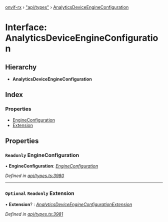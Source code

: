 [onvif-rx](../README.md) › ["api/types"](../modules/_api_types_.md) › [AnalyticsDeviceEngineConfiguration](_api_types_.analyticsdeviceengineconfiguration.md)

# Interface: AnalyticsDeviceEngineConfiguration

## Hierarchy

* **AnalyticsDeviceEngineConfiguration**

## Index

### Properties

* [EngineConfiguration](_api_types_.analyticsdeviceengineconfiguration.md#readonly-engineconfiguration)
* [Extension](_api_types_.analyticsdeviceengineconfiguration.md#optional-readonly-extension)

## Properties

### `Readonly` EngineConfiguration

• **EngineConfiguration**: *[EngineConfiguration](_api_types_.engineconfiguration.md)*

*Defined in [api/types.ts:3980](https://github.com/patrickmichalina/onvif-rx/blob/3e9b152/src/api/types.ts#L3980)*

___

### `Optional` `Readonly` Extension

• **Extension**? : *[AnalyticsDeviceEngineConfigurationExtension](_api_types_.analyticsdeviceengineconfigurationextension.md)*

*Defined in [api/types.ts:3981](https://github.com/patrickmichalina/onvif-rx/blob/3e9b152/src/api/types.ts#L3981)*
